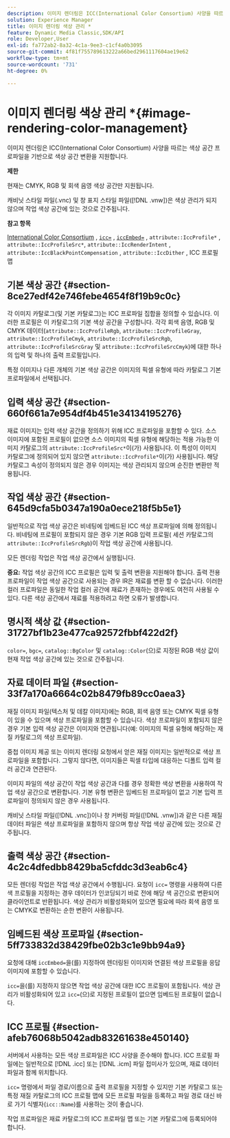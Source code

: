```yaml
---
description: 이미지 렌더링은 ICC(International Color Consortium) 사양을 따르는 색상 공간 프로파일을 기반으로 색상 공간 변환을 지원합니다.
solution: Experience Manager
title: 이미지 렌더링 색상 관리 *
feature: Dynamic Media Classic,SDK/API
role: Developer,User
exl-id: fa772ab2-8a32-4c1a-9ee3-c1cf4a0b3095
source-git-commit: 4f81f755789613222a66bed2961117604ae19e62
workflow-type: tm+mt
source-wordcount: '731'
ht-degree: 0%

---
```


# 이미지 렌더링 색상 관리 *{#image-rendering-color-management}

이미지 렌더링은 ICC(International Color Consortium) 사양을 따르는 색상 공간 프로파일을 기반으로 색상 공간 변환을 지원합니다.

**제한**

현재는 CMYK, RGB 및 회색 음영 색상 공간만 지원됩니다.

캐비닛 스타일 파일(.vnc) 및 창 표지 스타일 파일([!DNL .vnw])은 색상 관리가 되지 않으며 작업 색상 공간에 있는 것으로 간주됩니다.

**참고 항목**

[International Color Consortium](https://www.color.org/index.xalter) , [`icc=`](../../../../../ir-api/http-protocol/image-rendering-api-ref/c-ir-http-protocol-ref/c-ir-http-protocol-command-reference/r-ir-icc.md#reference-86a2fff3cef24982ad2063d977a16e06) , [`iccEmbed=`](../../../../../ir-api/http-protocol/image-rendering-api-ref/c-ir-http-protocol-ref/c-ir-http-protocol-command-reference/r-ir-iccembed.md#reference-47a433138c7c4b29b9b29871b2491a7f) , `attribute::IccProfile*` , `attribute::IccProfileSrc*`, `attribute::IccRenderIntent` , `attribute::IccBlackPointCompensation` , `attribute::IccDither` , ICC 프로필 맵

## 기본 색상 공간 {#section-8ce27edf42e746febe4654f8f19b9c0c}

각 이미지 카탈로그(및 기본 카탈로그)는 ICC 프로파일 집합을 정의할 수 있습니다. 이러한 프로필은 이 카탈로그의 기본 색상 공간을 구성합니다. 각각 회색 음영, RGB 및 CMYK 데이터(`attribute::IccProfileRgb`, `attribute::IccProfileGray`, `attribute::IccProfileCmyk`, `attribute::IccProfileSrcRgb`, `attribute::IccProfileSrcGray` 및 `attribute::IccProfileSrcCmyk`)에 대한 하나의 입력 및 하나의 출력 프로필입니다.

특정 이미지나 다른 개체의 기본 색상 공간은 이미지의 픽셀 유형에 따라 카탈로그 기본 프로파일에서 선택됩니다.

## 입력 색상 공간 {#section-660f661a7e954df4b451e34134195276}

재료 이미지는 입력 색상 공간을 정의하기 위해 ICC 프로파일을 포함할 수 있다. 소스 이미지에 포함된 프로필이 없으면 소스 이미지의 픽셀 유형에 해당하는 적용 가능한 이미지 카탈로그의 `attribute::IccProfileSrc*`이(가) 사용됩니다. 이 특성이 이미지 카탈로그에 정의되어 있지 않으면 `attribute::IccProfile*`이(가) 사용됩니다. 해당 카탈로그 속성이 정의되지 않은 경우 이미지는 색상 관리되지 않으며 순진한 변환만 적용됩니다.

## 작업 색상 공간 {#section-645d9cfa5b0347a190a0ece218f5b5e1}

일반적으로 작업 색상 공간은 비네팅에 임베드된 ICC 색상 프로파일에 의해 정의됩니다. 비네팅에 프로필이 포함되지 않은 경우 기본 RGB 입력 프로필( 세션 카탈로그의 `attribute::IccProfileSrcRgb`)이 작업 색상 공간에 사용됩니다.

모든 렌더링 작업은 작업 색상 공간에서 실행됩니다.

**중요:** 작업 색상 공간의 ICC 프로필은 입력 및 출력 변환을 지원해야 합니다. 출력 전용 프로파일이 작업 색상 공간으로 사용되는 경우 IR은 재료를 변환 할 수 없습니다. 이러한 컬러 프로파일은 동일한 작업 컬러 공간에 재료가 존재하는 경우에도 여전히 사용될 수 있다. 다른 색상 공간에서 재료를 적용하려고 하면 오류가 발생합니다.

## 명시적 색상 값 {#section-31727bf1b23e477ca92572fbbf422d2f}

`color=`, `bgc=`, `catalog::BgColor` 및 `catalog::Color`(으)로 지정된 RGB 색상 값이 현재 작업 색상 공간에 있는 것으로 간주됩니다.

## 자료 데이터 파일 {#section-33f7a170a6664c02b8479fb89cc0aea3}

재질 이미지 파일(텍스처 및 데칼 이미지)에는 RGB, 회색 음영 또는 CMYK 픽셀 유형이 있을 수 있으며 색상 프로파일을 포함할 수 있습니다. 색상 프로파일이 포함되지 않은 경우 기본 입력 색상 공간은 이미지와 연관됩니다(예: 이미지의 픽셀 유형에 해당하는 재질 카탈로그의 색상 프로파일).

중첩 이미지 제공 또는 이미지 렌더링 요청에서 얻은 재질 이미지는 일반적으로 색상 프로파일을 포함합니다. 그렇지 않다면, 이미지들은 픽셀 타입에 대응하는 디폴트 입력 컬러 공간과 연관된다.

이미지 파일의 색상 공간이 작업 색상 공간과 다를 경우 정확한 색상 변환을 사용하여 작업 색상 공간으로 변환합니다. 기본 유형 변환은 임베드된 프로파일이 없고 기본 입력 프로파일이 정의되지 않은 경우 사용됩니다.

캐비닛 스타일 파일([!DNL .vnc])이나 창 커버링 파일([!DNL .vnw])과 같은 다른 재질 데이터 파일은 색상 프로파일을 포함하지 않으며 항상 작업 색상 공간에 있는 것으로 간주됩니다.

## 출력 색상 공간 {#section-4c2c4dfedbb8429ba5cfddc3d3eab6c4}

모든 렌더링 작업은 작업 색상 공간에서 수행됩니다. 요청이 `icc=` 명령을 사용하여 다른 색 프로필을 지정하는 경우 데이터가 인코딩되기 바로 전에 해당 색 공간으로 변환되어 클라이언트로 반환됩니다. 색상 관리가 비활성화되어 있으면 필요에 따라 회색 음영 또는 CMYK로 변환하는 순한 변환이 사용됩니다.

## 임베드된 색상 프로파일 {#section-5ff733832d38429fbe02b3c1e9bb94a9}

요청에 대해 `iccEmbed=`을(를) 지정하여 렌더링된 이미지와 연결된 색상 프로필을 응답 이미지에 포함할 수 있습니다.

`icc=`을(를) 지정하지 않으면 작업 색상 공간에 대한 ICC 프로필이 포함됩니다. 색상 관리가 비활성화되어 있고 `icc=`(으)로 지정된 프로필이 없으면 임베드된 프로필이 없습니다.

## ICC 프로필 {#section-afeb76068b5042adb83261638e450140}

서버에서 사용하는 모든 색상 프로파일은 ICC 사양을 준수해야 합니다. ICC 프로필 파일에는 일반적으로 [!DNL .icc] 또는 [!DNL .icm] 파일 접미사가 있으며, 재료 데이터 파일과 함께 위치합니다.

`icc=` 명령에서 파일 경로/이름으로 출력 프로필을 지정할 수 있지만 기본 카탈로그 또는 특정 재질 카탈로그의 ICC 프로필 맵에 모든 프로필 파일을 등록하고 파일 경로 대신 바로 가기 식별자(`icc::Name`)를 사용하는 것이 좋습니다.

작업 프로파일은 재료 카탈로그의 ICC 프로파일 맵 또는 기본 카탈로그에 등록되어야 합니다.

